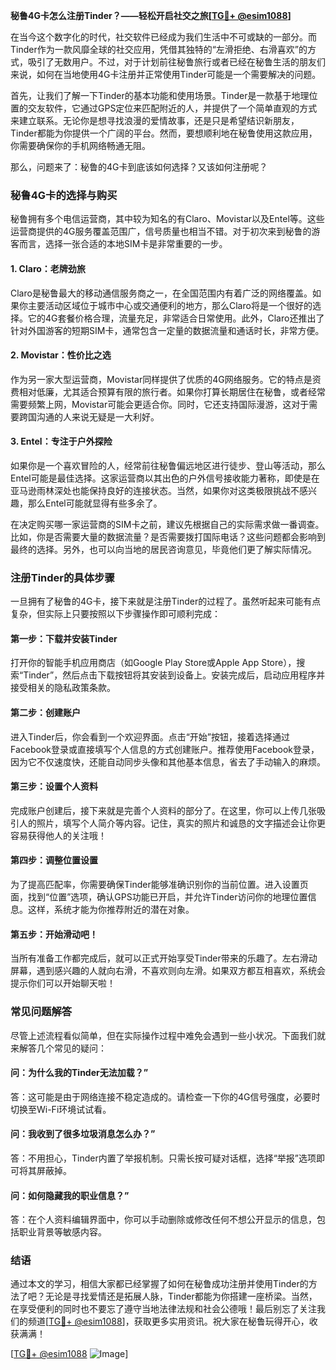 **秘鲁4G卡怎么注册Tinder？——轻松开启社交之旅[[TG💪+ @esim1088](https://t.me/s/esim1088)]**

在当今这个数字化的时代，社交软件已经成为我们生活中不可或缺的一部分。而Tinder作为一款风靡全球的社交应用，凭借其独特的“左滑拒绝、右滑喜欢”的方式，吸引了无数用户。不过，对于计划前往秘鲁旅行或者已经在秘鲁生活的朋友们来说，如何在当地使用4G卡注册并正常使用Tinder可能是一个需要解决的问题。

首先，让我们了解一下Tinder的基本功能和使用场景。Tinder是一款基于地理位置的交友软件，它通过GPS定位来匹配附近的人，并提供了一个简单直观的方式来建立联系。无论你是想寻找浪漫的爱情故事，还是只是希望结识新朋友，Tinder都能为你提供一个广阔的平台。然而，要想顺利地在秘鲁使用这款应用，你需要确保你的手机网络畅通无阻。

那么，问题来了：秘鲁的4G卡到底该如何选择？又该如何注册呢？

### **秘鲁4G卡的选择与购买**
秘鲁拥有多个电信运营商，其中较为知名的有Claro、Movistar以及Entel等。这些运营商提供的4G服务覆盖范围广，信号质量也相当不错。对于初次来到秘鲁的游客而言，选择一张合适的本地SIM卡是非常重要的一步。

#### **1. Claro：老牌劲旅**
Claro是秘鲁最大的移动通信服务商之一，在全国范围内有着广泛的网络覆盖。如果你主要活动区域位于城市中心或交通便利的地方，那么Claro将是一个很好的选择。它的4G套餐价格合理，流量充足，非常适合日常使用。此外，Claro还推出了针对外国游客的短期SIM卡，通常包含一定量的数据流量和通话时长，非常方便。

#### **2. Movistar：性价比之选**
作为另一家大型运营商，Movistar同样提供了优质的4G网络服务。它的特点是资费相对低廉，尤其适合预算有限的旅行者。如果你打算长期居住在秘鲁，或者经常需要频繁上网，Movistar可能会更适合你。同时，它还支持国际漫游，这对于需要跨国沟通的人来说无疑是一大利好。

#### **3. Entel：专注于户外探险**
如果你是一个喜欢冒险的人，经常前往秘鲁偏远地区进行徒步、登山等活动，那么Entel可能是最佳选择。这家运营商以其出色的户外信号接收能力著称，即使是在亚马逊雨林深处也能保持良好的连接状态。当然，如果你对这类极限挑战不感兴趣，那么Entel可能就显得有些多余了。

在决定购买哪一家运营商的SIM卡之前，建议先根据自己的实际需求做一番调查。比如，你是否需要大量的数据流量？是否需要拨打国际电话？这些问题都会影响到最终的选择。另外，也可以向当地的居民咨询意见，毕竟他们更了解实际情况。

### **注册Tinder的具体步骤**
一旦拥有了秘鲁的4G卡，接下来就是注册Tinder的过程了。虽然听起来可能有点复杂，但实际上只要按照以下步骤操作即可顺利完成：

#### **第一步：下载并安装Tinder**
打开你的智能手机应用商店（如Google Play Store或Apple App Store），搜索“Tinder”，然后点击下载按钮将其安装到设备上。安装完成后，启动应用程序并接受相关的隐私政策条款。

#### **第二步：创建账户**
进入Tinder后，你会看到一个欢迎界面。点击“开始”按钮，接着选择通过Facebook登录或直接填写个人信息的方式创建账户。推荐使用Facebook登录，因为它不仅速度快，还能自动同步头像和其他基本信息，省去了手动输入的麻烦。

#### **第三步：设置个人资料**
完成账户创建后，接下来就是完善个人资料的部分了。在这里，你可以上传几张吸引人的照片，填写个人简介等内容。记住，真实的照片和诚恳的文字描述会让你更容易获得他人的关注哦！

#### **第四步：调整位置设置**
为了提高匹配率，你需要确保Tinder能够准确识别你的当前位置。进入设置页面，找到“位置”选项，确认GPS功能已开启，并允许Tinder访问你的地理位置信息。这样，系统才能为你推荐附近的潜在对象。

#### **第五步：开始滑动吧！**
当所有准备工作都完成后，就可以正式开始享受Tinder带来的乐趣了。左右滑动屏幕，遇到感兴趣的人就向右滑，不喜欢则向左滑。如果双方都互相喜欢，系统会提示你们可以开始聊天啦！

### **常见问题解答**
尽管上述流程看似简单，但在实际操作过程中难免会遇到一些小状况。下面我们就来解答几个常见的疑问：

#### **问：为什么我的Tinder无法加载？”**
答：这可能是由于网络连接不稳定造成的。请检查一下你的4G信号强度，必要时切换至Wi-Fi环境试试看。

#### **问：我收到了很多垃圾消息怎么办？”**
答：不用担心，Tinder内置了举报机制。只需长按可疑对话框，选择“举报”选项即可将其屏蔽掉。

#### **问：如何隐藏我的职业信息？”**
答：在个人资料编辑界面中，你可以手动删除或修改任何不想公开显示的信息，包括职业背景等敏感内容。

### **结语**
通过本文的学习，相信大家都已经掌握了如何在秘鲁成功注册并使用Tinder的方法了吧？无论是寻找爱情还是拓展人脉，Tinder都能为你搭建一座桥梁。当然，在享受便利的同时也不要忘了遵守当地法律法规和社会公德哦！最后别忘了关注我们的频道[[TG💪+ @esim1088](https://t.me/s/esim1088)]，获取更多实用资讯。祝大家在秘鲁玩得开心，收获满满！

[[TG💪+ @esim1088](https://t.me/s/esim1088) ![Image](https://i.postimg.cc/4NQfJmqS/Snipaste-2025-05-13-00-14-12.png)]